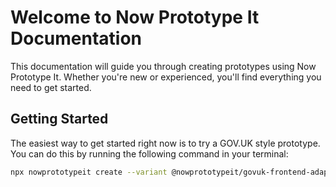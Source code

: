 # Welcome to Now Prototype It Documentation

This documentation will guide you through creating prototypes using Now Prototype It. Whether you're new or experienced, you'll find everything you need to get started.

## Getting Started

The easiest way to get started right now is to try a GOV.UK style prototype. You can do this by running the following command in your terminal:

```bash
npx nowprototypeit create --variant @nowprototypeit/govuk-frontend-adaptor the-name-of-your-prototype
```
